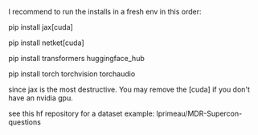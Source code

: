 

I recommend to run the installs in a fresh env in this order:

pip install jax[cuda]

pip install netket[cuda]

pip install transformers huggingface_hub

pip install torch torchvision torchaudio

since jax is the most destructive. You may remove the [cuda] if you don't have
an nvidia gpu.


see this hf repository for a dataset example:
lprimeau/MDR-Supercon-questions